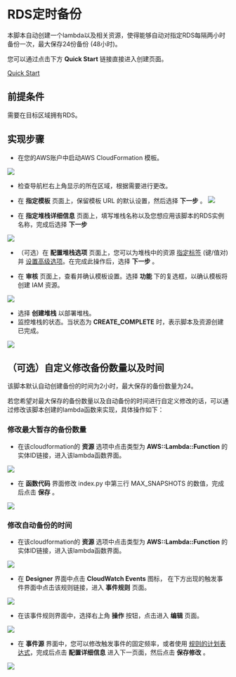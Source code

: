 # RDS定时备份

本脚本自动创建一个lambda以及相关资源，使得能够自动对指定RDS每隔两小时备份一次，最大保存24份备份 (48小时)。

您可以通过点击下方 **Quick Start** 链接直接进入创建页面。

[Quick Start](https://console.amazonaws.cn/cloudformation/home?region=cn-north-1#/stacks/new?stackName=backup-rds&templateURL=s3://quickstart-rds-backup/rds-backup.yaml) 

## 前提条件

需要在目标区域拥有RDS。

## 实现步骤

- 在您的AWS账户中启动AWS CloudFormation 模板。

![](https://raw.githubusercontent.com/fanyizhe/rds-backup/master/CFN.png)

- 检查导航栏右上角显示的所在区域，根据需要进行更改。

- 在 **指定模板** 页面上，保留模板 URL 的默认设置，然后选择 **下一步** 。
![](https://raw.githubusercontent.com/fanyizhe/rds-backup/master/CFN_template.png)

- 在 **指定堆栈详细信息** 页面上，填写堆栈名称以及您想应用该脚本的RDS实例名称，完成后选择 **下一步**

![](https://raw.githubusercontent.com/fanyizhe/rds-backup/master/specifyInfo.png)

- （可选）在 **配置堆栈选项** 页面上，您可以为堆栈中的资源 [指定标签](https://docs.aws.amazon.com/AWSCloudFormation/latest/UserGuide/aws-properties-resource-tags.html) (键/值对) 并 [设置高级选项](https://docs.aws.amazon.com/AWSCloudFormation/latest/UserGuide/cfn-console-add-tags.html)。在完成此操作后，选择 **下一步** 。

- 在 **审核** 页面上，查看并确认模板设置。选择 **功能** 下的复选框，以确认模板将创建 IAM 资源。

![](https://raw.githubusercontent.com/fanyizhe/rds-backup/master/capability.png)

-  选择 **创建堆栈** 以部署堆栈。
- 监控堆栈的状态。当状态为 **CREATE\_COMPLETE** 时，表示脚本及资源创建已完成。

![](https://raw.githubusercontent.com/fanyizhe/rds-backup/master/create_complete.png)

## （可选）自定义修改备份数量以及时间

该脚本默认自动创建备份的时间为2小时，最大保存的备份数量为24。

若您希望对最大保存的备份数量以及自动备份的时间进行自定义修改的话，可以通过修改该脚本创建的lambda函数来实现，具体操作如下：

### 修改最大暂存的备份数量

- 在该cloudformation的 **资源** 选项中点击类型为 **AWS::Lambda::Function** 的实体ID链接，进入该lambda函数界面。

![](https://raw.githubusercontent.com/fanyizhe/rds-backup/master/CFN_lambda.png)

- 在 **函数代码** 界面修改 index.py 中第三行 MAX_SNAPSHOTS 的数值，完成后点击 **保存** 。

![](https://raw.githubusercontent.com/fanyizhe/rds-backup/master/lambda_code.png)

### 修改自动备份的时间

- 在该cloudformation的 **资源** 选项中点击类型为 **AWS::Lambda::Function** 的实体ID链接，进入该lambda函数界面。

![](https://raw.githubusercontent.com/fanyizhe/rds-backup/master/CFN_lambda.png)

- 在 **Designer** 界面中点击 **CloudWatch Events** 图标， 在下方出现的触发事件界面中点击该规则链接，进入 **事件规则** 页面。

![](https://raw.githubusercontent.com/fanyizhe/rds-backup/master/cloudWatch_event.png)

- 在该事件规则界面中，选择右上角 **操作** 按钮，点击进入 **编辑** 页面。

![](https://raw.githubusercontent.com/fanyizhe/rds-backup/master/edit_event.png)

- 在 **事件源** 界面中，您可以修改触发事件的固定频率，或者使用 [规则的计划表达式](https://docs.amazonaws.cn/AmazonCloudWatch/latest/events/ScheduledEvents.html)，完成后点击 **配置详细信息** 进入下一页面，然后点击 **保存修改** 。

![](https://raw.githubusercontent.com/fanyizhe/rds-backup/master/edit_event2.png)
